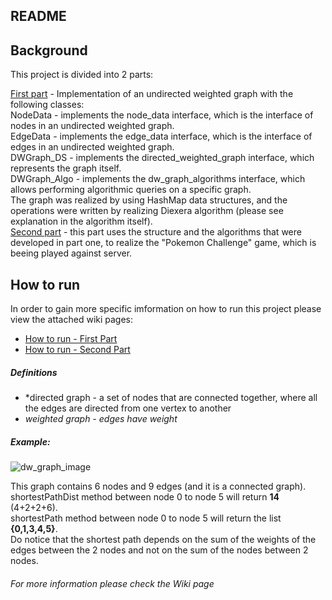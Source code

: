 ## README

## Background <br />

This project is divided into 2 parts:<br />

<ins>First part</ins> - Implementation of an undirected weighted graph with the following classes: <br />
NodeData - implements the node_data interface, which is the interface of nodes in an undirected weighted graph. <br />
EdgeData - implements the edge_data interface, which is the interface of edges in an undirected weighted graph. <br />
DWGraph_DS - implements the directed_weighted_graph interface, which represents the graph itself. <br />
DWGraph_Algo - implements the dw_graph_algorithms interface, which allows performing algorithmic queries on a specific graph. <br />
The graph was realized by using HashMap data structures, and the operations were written by realizing Diexera algorithm (please see explanation in the algorithm itself). <br />
<ins>Second part</ins> - this part uses the structure and the algorithms that were developed in part one, to realize the "Pokemon Challenge" game, which is beeing played against server.

## How to run
In order to gain more specific imformation on how to run this project please view the attached wiki pages:
- [How to run - First Part](https://github.com/Yuval-Moshe/Ex2/wiki/How-To-Run---Weighted-&-Directed-Graph)
- [How to run - Second Part](https://github.com/Yuval-Moshe/Ex2/wiki/How-To-Run---Pokemon-Game)

##### Definitions
 * *directed graph - a set of nodes that are connected together, where all the edges are directed from one vertex to another
 * *weighted graph - edges have weight*
 
##### Example:
 
 
![dw_graph_image](https://user-images.githubusercontent.com/68948784/102025281-8a0af380-3d9f-11eb-8662-b426537caa95.png)
 
This graph contains 6 nodes and 9 edges (and it is a connected graph).<br />
shortestPathDist method between node 0 to node 5 will return **14** (4+2+2+6).<br />
shortestPath method between node 0 to node 5 will return the list **{0,1,3,4,5}**.<br />
Do notice that the shortest path depends on the sum of the weights of the edges between the 2 nodes
and not on the sum of the nodes between 2 nodes.

###### For more information please check the Wiki page
